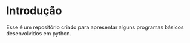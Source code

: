 # Introdução
Esse é um repositório criado para apresentar alguns programas básicos desenvolvidos em python.

